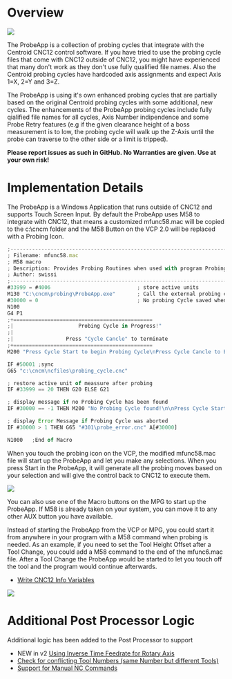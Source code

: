 # Overview

![](/images/pa001.PNG)

The ProbeApp is a collection of probing cycles that integrate with the Centroid CNC12 control software.
If you have tried to use the probing cycle files that come with CNC12 outside of CNC12, you might have experienced that many don't work as they don't use fully qualified file names.
Also the Centroid probing cycles have hardcoded axis assignments and expect Axis 1=X, 2=Y and 3=Z.  

The ProbeApp is using it's own enhanced probing cycles that are partially based on the original Centroid probing cycles with some additional, new cycles.
The enhancements of the ProbeApp probing cycles include fully qialified file names for all cycles, Axis Number indipendence and some Probe Retry features 
(e.g if the given clearance height of a boss measurement is to low, the probing cycle will walk up the Z-Axis until the probe can traverse to the other side or a limit is tripped).


**Please report issues as such in GitHub. No Warranties are given. Use at your own risk!**

# Implementation Details
The ProbeApp is a Windows Application that runs outside of CNC12 and supports Touch Screen Input. 
By default the ProbeApp uses M58 to integrate with CNC12, that means a customized mfunc58.mac will be copied to the c:\cncm folder and the M58 Button on the VCP 2.0 will be replaced with a Probing Icon.

```javascript
;--------------------------------------------------------------------------------
; Filename: mfunc58.mac 
; M58 macro
; Description: Provides Probing Routines when used with program Probing_Setup.exe 
; Author: swissi
;---------------------------------------------------------------------------------
#33999 = #4006                            ; store active units
M130 "C:\cncm\probing\ProbeApp.exe"       ; Call the external probing cycle setup program
#30000 = 0				      			  ; No probing Cycle saved when this stays 0
N100
G4 P1
;+=============================================
;|                     Probing Cycle in Progress!"
;|
;|                 Press "Cycle Cancle" to terminate
;+=============================================
M200 "Press Cycle Start to begin Probing Cycle\nPress Cycle Cancle to Exit"

IF #50001 ;sync
G65 "c:\cncm\ncfiles\probing_cycle.cnc"

; restore active unit of meassure after probing
IF #33999 == 20 THEN G20 ELSE G21

; display message if no Probing Cycle has been found
IF #30000 == -1 THEN M200 "No Probing Cycle found!\n\nPress Cycle Start"

; display Error Message if Probing Cycle was aborted
IF #30000 > 1 THEN G65 "#301\probe_error.cnc" A[#30000]

N1000	;End of Macro
```

When you touch the probing icon on the VCP, the modified mfunc58.mac file will start up the ProbeApp and let you make any selections.
When you press Start in the ProbeApp, it will generate all the probing moves based on your selection and will give the control back to CNC12 to execute them.


![](/images/pa002.PNG)


You can also use one of the Macro buttons on the MPG to start up the ProbeApp. If M58 is already taken on your system, you can move it to any other AUX button you have available.

Instead of starting the ProbeApp from the VCP or MPG, you could start it from anywhere in your program with a M58 command when probing is needed. 
As an example, if you need to set the Tool Height Offset after a Tool Change, you could add a M58 command to the end of the mfunc6.mac file.
After a Tool Change the ProbeApp would be started to let you touch off the tool and the program would continue afterwards.



* [Write CNC12 Info Variables](CNC12.md)

![](/images/pp001.PNG)

# Additional Post Processor Logic
Additional logic has been added to the Post Processor to support

* NEW in v2 [Using Inverse Time Feedrate for Rotary Axis](inverseTime.md)
* [Check for conflicting Tool Numbers (same Number but different Tools)](checkDuplicateTools.md)
* [Support for Manual NC Commands](manualNC.md)


